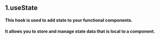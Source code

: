 

## 1.useState

#### This hook is used to add state to your functional components.
#### It allows you to store and manage state data that is local to a component.